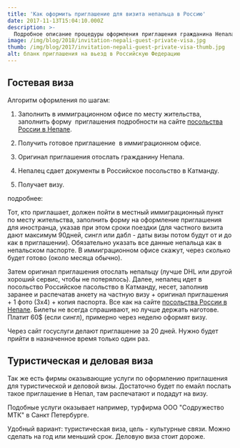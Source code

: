 ```yaml
---
title: 'Как оформить приглашение для визита непальца в Россию'
date: 2017-11-13T15:04:10.000Z
description: >-
  Подробное описание процедуры оформления приглашения гражданина Непала для визита в Россию. 
image: /img/blog/2018/invitation-nepali-guest-private-visa.jpg
thumb: /img/blog/2017/invitation-nepali-guest-private-visa-thumb.jpg
alt: бланк приглашения на вьезд в Российскую Федерацию
---
```


## Гостевая виза

Алгоритм оформления по шагам:

1. Заполнить в иммиграционном офисе по месту жительства, заполнить форму  приглашения подробности на сайте [посольства России в Непале](http://www.nepal.mid.ru/cons/03.htm).

2. Получить готовое приглашение  в иммиграционном офисе.

3. Оригинал приглашения отослать гражданину Непала.

4. Непалец сдает документы в Российское посольство в Катманду.

5. Получает визу.

подробнее:

Тот, кто приглашает, должен пойти в местный иммиграционный пункт по месту жительства, заполнить форму на оформление приглашения для иностранца, указав при этом сроки поездки (для частного визита дают максимум 90дней, сингл или дабл - даты визы потом будут от и до как в приглашении). Обязательно указать все данные непальца как в непальском паспорте. В иммиграционном офисе скажут, через сколько будет готово (около месяца обычно).

Затем оригинал приглашения отослать непальцу (лучше DHL или другой хороший сервис, чтобы не потерялось).
Далее, непалец идет в посольство Российское пасольство в Катманду, несет, заполнив заранее и распечатав анкету на частную визу + оригинал приглашения + 1 фото (3x4) + копия паспорта. Все как на сайте [посольства России в Непале](http://www.nepal.mid.ru/cons/03.htm). Билеты не всегда спрашивают, но лучше держать наготове. Платит 60$ (если сингл), примерно через неделю оформят визу.

Через сайт госуслуги делают приглашение за 20 дней. Нужно будет прийти в назначенное время только один раз.

## Туристическая и деловая виза

Так же есть фирмы оказывающие услуги по оформлению приглашения для туристической и деловой визы.
Достаточно будет по емайл послать такое приглашение в Непал, там распечатают и подадут на визу.

Подобные услуги оказывает например, турфирма ООО "Содружество МТК" в Санкт Петербурге.

Удобный вариант: туристическая виза, цель - культурные связи. Можно сделать на год или меньший срок. Деловую виза стоит дороже.